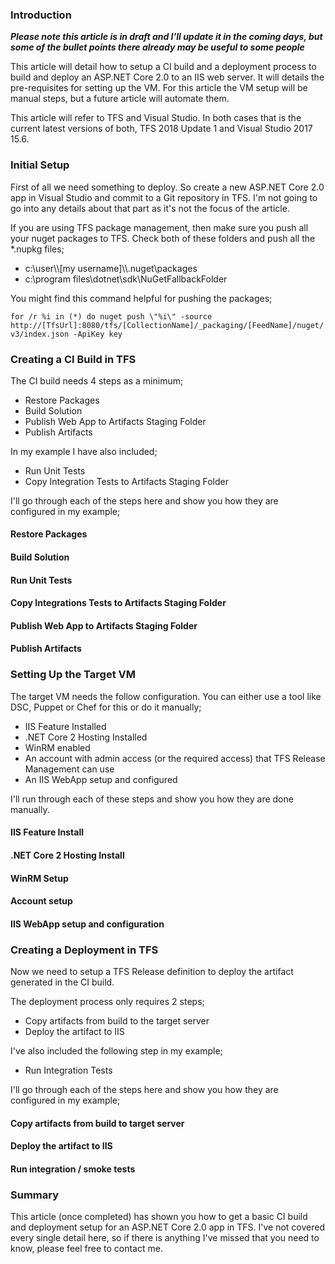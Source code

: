 ### Introduction

***Please note this article is in draft and I'll update it in the coming days, but some of the bullet points there already may be useful to some people***

This article will detail how to setup a CI build and a deployment process to build and deploy an ASP.NET Core 2.0 to an IIS web server. It will details the pre-requisites for setting up the VM. For this article the VM setup will be manual steps, but a future article will automate them.

This article will refer to TFS and Visual Studio. In both cases that is the current latest versions of both, TFS 2018 Update 1 and Visual Studio 2017 15.6.

### Initial Setup

First of all we need something to deploy. So create a new ASP.NET Core 2.0 app in Visual Studio and commit to a Git repository in TFS. I'm not going to go into any details about that part as it's not the focus of the article. 

If you are using TFS package management, then make sure you push all your nuget packages to TFS. Check both of these folders and push all the *.nupkg files;

* c:\\user\\\\[my username]\\\\.nuget\\packages
* c:\\program files\\dotnet\\sdk\\NuGetFallbackFolder

You might find this command helpful for pushing the packages;

```for /r %i in (*) do nuget push \"%i\" -source http://[TfsUrl]:8080/tfs/[CollectionName]/_packaging/[FeedName]/nuget/v3/index.json -ApiKey key```


### Creating a CI Build in TFS

The CI build needs 4 steps as a minimum;

* Restore Packages
* Build Solution
* Publish Web App to Artifacts Staging Folder
* Publish Artifacts

In my example I have also included;

* Run Unit Tests
* Copy Integration Tests to Artifacts Staging Folder

I'll go through each of the steps here and show you how they are configured in my example;

#### Restore Packages

#### Build Solution

#### Run Unit Tests

#### Copy Integrations Tests to Artifacts Staging Folder

#### Publish Web App to Artifacts Staging Folder

#### Publish Artifacts

### Setting Up the Target VM

The target VM needs the follow configuration. You can either use a tool like DSC, Puppet or Chef for this or do it manually;

* IIS Feature Installed
* .NET Core 2 Hosting Installed
* WinRM enabled
* An account with admin access (or the required access) that TFS Release Management can use
* An IIS WebApp setup and configured

I'll run through each of these steps and show you how they are done manually.

#### IIS Feature Install

#### .NET Core 2 Hosting Install

#### WinRM Setup

#### Account setup

#### IIS WebApp setup and configuration

### Creating a Deployment in TFS

Now we need to setup a TFS Release definition to deploy the artifact generated in the CI build.

The deployment process only requires 2 steps;

* Copy artifacts from build to the target server
* Deploy the artifact to IIS

I've also included the following step in my example;

* Run Integration Tests

I'll go through each of the steps here and show you how they are configured in my example;

#### Copy artifacts from build to target server

#### Deploy the artifact to IIS

#### Run integration / smoke tests

### Summary

This article (once completed) has shown you how to get a basic CI build and deployment setup for an ASP.NET Core 2.0 app in TFS. I've not covered every single detail here, so if there is anything I've missed that you need to know, please feel free to contact me.

